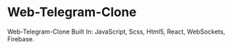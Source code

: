 # Web-Telegram-Clone
Web-Telegram-Clone Built In: JavaScript, Scss, Html5, React, WebSockets, Firebase.
